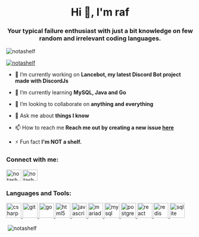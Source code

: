<h1 align="center">Hi 👋, I'm raf</h1>
<h3 align="center">Your typical failure enthusiast with just a bit knowledge on few random and irrelevant coding languages.</h3>

<p align="left"> <img src="https://komarev.com/ghpvc/?username=notashelf&label=Profile%20views&color=0e75b6&style=flat" alt="notashelf" /> </p>

<p align="left"> <a href="https://twitter.com/notashelf" target="blank"><img src="https://img.shields.io/twitter/follow/notashelf?logo=twitter&style=for-the-badge" alt="notashelf" /></a> </p>

- 🔭 I’m currently working on **Lancebot, my latest Discord Bot project made with DiscordJs**

- 🌱 I’m currently learning **MySQL, Java and Go**

- 👯 I’m looking to collaborate on **anything and everything**

- 💬 Ask me about **things I know**

- 📫 How to reach me **Reach me out by creating a new issue [here](https://github.com/NotAShelf/notashelf/issues)**

- ⚡ Fun fact **I'm NOT a shelf.**

<h3 align="left">Connect with me:</h3>
<p align="left">
<a href="https://twitter.com/notashelf" target="blank"><img align="center" src="https://cdn.jsdelivr.net/npm/simple-icons@3.0.1/icons/twitter.svg" alt="notashelf" height="30" width="40" /></a>
<a href="https://codesandbox.com/notashelf" target="blank"><img align="center" src="https://cdn.jsdelivr.net/npm/simple-icons@3.0.1/icons/codesandbox.svg" alt="notashelf" height="30" width="40" /></a>
</p>

<h3 align="left">Languages and Tools:</h3>
<p align="left"> <a href="https://www.w3schools.com/cs/" target="_blank"> <img src="https://devicons.github.io/devicon/devicon.git/icons/csharp/csharp-original.svg" alt="csharp" width="40" height="40"/> </a> <a href="https://git-scm.com/" target="_blank"> <img src="https://www.vectorlogo.zone/logos/git-scm/git-scm-icon.svg" alt="git" width="40" height="40"/> </a> <a href="https://golang.org" target="_blank"> <img src="https://devicons.github.io/devicon/devicon.git/icons/go/go-original.svg" alt="go" width="40" height="40"/> </a> <a href="https://www.w3.org/html/" target="_blank"> <img src="https://devicons.github.io/devicon/devicon.git/icons/html5/html5-original-wordmark.svg" alt="html5" width="40" height="40"/> </a> <a href="https://developer.mozilla.org/en-US/docs/Web/JavaScript" target="_blank"> <img src="https://devicons.github.io/devicon/devicon.git/icons/javascript/javascript-original.svg" alt="javascript" width="40" height="40"/> </a> <a href="https://mariadb.org/" target="_blank"> <img src="https://www.vectorlogo.zone/logos/mariadb/mariadb-icon.svg" alt="mariadb" width="40" height="40"/> </a> <a href="https://www.mysql.com/" target="_blank"> <img src="https://devicons.github.io/devicon/devicon.git/icons/mysql/mysql-original-wordmark.svg" alt="mysql" width="40" height="40"/> </a> <a href="https://www.postgresql.org" target="_blank"> <img src="https://devicons.github.io/devicon/devicon.git/icons/postgresql/postgresql-original-wordmark.svg" alt="postgresql" width="40" height="40"/> </a> <a href="https://reactjs.org/" target="_blank"> <img src="https://devicons.github.io/devicon/devicon.git/icons/react/react-original-wordmark.svg" alt="react" width="40" height="40"/> </a> <a href="https://redis.io" target="_blank"> <img src="https://devicons.github.io/devicon/devicon.git/icons/redis/redis-original-wordmark.svg" alt="redis" width="40" height="40"/> </a> <a href="https://www.sqlite.org/" target="_blank"> <img src="https://www.vectorlogo.zone/logos/sqlite/sqlite-icon.svg" alt="sqlite" width="40" height="40"/> </a> </p>

<p>&nbsp;<img align="center" src="https://github-readme-stats.vercel.app/api?username=notashelf&show_icons=true&locale=en" alt="notashelf" /></p>

